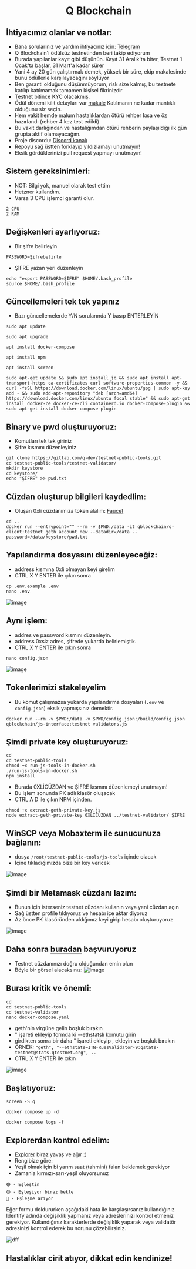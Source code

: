 <h1 align="center"> Q Blockchain </h1>


## İhtiyacımız olanlar ve notlar:

* Bana sorularınız ve yardım ihtiyacınız için: [Telegram](https://t.me/+H_ecre-MCCg4ZTA0)
* Q Blockchain'i ödülsüz testnetinden beri takip ediyorum
* Burada yapılanlar kayıt gibi düşünün. Kayıt 31 Aralık'ta biter, Testnet 1 Ocak'ta başlar, 31 Mart'a kadar sürer
* Yani 4 ay 20 gün çalıştırmak demek, yüksek bir süre, ekip makalesinde bunu ödüllerle karşılayacağını söylüyor
* Ben garanti olduğunu düşünmüyorum, risk size kalmış, bu testnete katılıp katılmamak tamamen kişisel fikrinizdir
* Testnet bitince KYC olacakmış.
* Ödül dönemi kilit detayları var [makale](https://medium.com/q-blockchain/q-blockchain-validator-onboarding-program-part-1-validator-incentivized-testnet-567ef6e4002e) Katılmanın ne kadar mantıklı olduğunu siz seçin.
* Hem vakit hemde malum hastalıklardan ötürü rehber kısa ve öz hazırlandı (rehber 4 kez test edildi)
* Bu vakit darlığından ve hastalığımdan ötürü rehberin paylaşıldığı ilk gün grupta aktif olamayacağım.
* Proje discordu: [Discord kanalı](https://discord.gg/pRkZRahJ)
* Repoyu sağ üstten forklayıp yıldızlamayı unutmayın!
* Eksik gördüklerinizi pull request yapmayı unutmayın!

## Sistem gereksinimleri:

* NOT: Bilgi yok, manuel olarak test ettim
* Hetzner kullandım.
* Varsa 3 CPU işlemci garanti olur.
```
2 CPU
2 RAM
```

## Değişkenleri ayarlıyoruz:

* Bir şifre belirleyin
```
PASSWORD=Şifrebelirle
```
* ŞİFRE yazan yeri düzenleyin
```
echo "export PASSWORD=ŞİFRE" $HOME/.bash_profile
source $HOME/.bash_profile
```

## Güncellemeleri tek tek yapınız

* Bazı güncellemelerde Y/N sorularında Y basıp ENTERLEYİN
```
sudo apt update
```
```
sudo apt upgrade
```
```
apt install docker-compose
```
```
apt install npm
```
```
apt install screen
```
```
sudo apt-get update && sudo apt install jq && sudo apt install apt-transport-https ca-certificates curl software-properties-common -y && curl -fsSL https://download.docker.com/linux/ubuntu/gpg | sudo apt-key add - && sudo add-apt-repository "deb [arch=amd64] https://download.docker.com/linux/ubuntu focal stable" && sudo apt-get install docker-ce docker-ce-cli containerd.io docker-compose-plugin && sudo apt-get install docker-compose-plugin
```

## Binary ve pwd oluşturuyoruz:

* Komutları tek tek giriniz
* Şifre kısmını düzenleyiniz

```
git clone https://gitlab.com/q-dev/testnet-public-tools.git
cd testnet-public-tools/testnet-validator/
mkdir keystore
cd keystore/
echo "ŞİFRE" >> pwd.txt
```

## Cüzdan oluşturup bilgileri kaydedlim:

* Oluşan 0xli cüzdanımıza token alalım: [Faucet](https://faucet.qtestnet.org/)

```
cd ..
docker run --entrypoint="" --rm -v $PWD:/data -it qblockchain/q-client:testnet geth account new --datadir=/data --password=/data/keystore/pwd.txt
```

## Yapılandırma dosyasını düzenleyeceğiz:

* address kısmına 0xli olmayan keyi girelim
* CTRL X Y ENTER ile çıkın sonra

```
cp .env.example .env
nano .env
```

![image](https://user-images.githubusercontent.com/101149671/206860212-79018b15-b65d-4291-8054-8785b0078153.png)

## Aynı işlem:

* addres ve password kısmını düzenleyin.
* address 0xsiz adres, şifrede yukarda belirlemiştik. 
* CTRL X Y ENTER ile çıkın sonra
```
nano config.json
```
![image](https://user-images.githubusercontent.com/101149671/206860284-853e9661-3f8a-4d0d-b343-9adf93ff62ea.png)

## Tokenlerimizi stakeleyelim

* Bu komut çalışmazsa yukarda yapılandırma dosyaları (`.env` ve `config.json`) eksik yapmışsınız demektir.

```
docker run --rm -v $PWD:/data -v $PWD/config.json:/build/config.json qblockchain/js-interface:testnet validators.js
```

## Şimdi private key oluşturuyoruz:
```
cd
cd testnet-public-tools
chmod +x run-js-tools-in-docker.sh
./run-js-tools-in-docker.sh
npm install
```
* Burada 0XLİCÜZDAN ve ŞİFRE kısmını düzenlemeyi unutmayın!
* Bu işlem sonunda PK adlı klasör oluşacak
* CTRL A D ile çıkın NPM içinden.
```
chmod +x extract-geth-private-key.js
node extract-geth-private-key 0XLİCÜZDAN ../testnet-validator/ ŞİFRE
```

## WinSCP veya Mobaxterm ile sunucunuza bağlanın:

* dosya `/root/testnet-public-tools/js-tools` içinde olacak
* İçine tıkladığımızda bize bir key vericek

![image](https://user-images.githubusercontent.com/101149671/206860533-1c06a2ed-4f60-42b9-95e6-2ad3429a5127.png)

## Şimdi bir Metamask cüzdanı lazım:

* Bunun için isterseniz testnet cüzdanı kullanın veya yeni cüzdan açın
* Sağ üstten profile tıklıyoruz ve hesabı içe aktar diyoruz
* Az önce PK klasöründen aldığımız keyi girip hesabı oluşturuyoruz

![image](https://user-images.githubusercontent.com/101149671/206860604-caebf5ca-f43d-4efd-9ce1-cf6a3e87fab2.png)

## Daha sonra [buradan](https://itn.qdev.li/) başvuruyoruz

* Testnet cüzdanınızı doğru olduğundan emin olun
* Böyle bir görsel alacaksınız:
![image](https://user-images.githubusercontent.com/101149671/206860707-60d24966-f27c-4348-90b1-1fd45428df8a.png)


## Burası kritik ve önemli:
```
cd
cd testnet-public-tools
cd testnet-validator
nano docker-compose.yaml
```

* geth'nin virgüne gelin boşluk bırakın
* " işareti ekleyip formda ki --ethstatslı komutu girin
* girdikten sonra bir daha " işareti ekleyip , ekleyin ve boşluk bırakın
* ÖRNEK:  `"geth", "--ethstats=ITN-RuesValidator-9:qstats-testnet@stats.qtestnet.org", ..`
* CTRL X Y ENTER ile çıkın

![image](https://user-images.githubusercontent.com/101149671/206860778-bd49a825-7c2c-4d68-b5c8-b7a3dd2a2cf4.png)

## Başlatıyoruz:
```
screen -S q
```
```
docker compose up -d
```
```
docker compose logs -f
```

## Explorerdan kontrol edelim:

* [Explorer](https://stats.qtestnet.org/) biraz yavaş ve ağır :)
* Rengibize göre:
* Yeşil olmak için bi yarım saat (tahmini) falan beklemek gerekiyor 
* Zamanla kırmızı-sarı-yeşil oluyorsunuz
```
🟢 - Eşleştin
🟡 - Eşleşiyor biraz bekle
🔴 - Eşleşme arıyor
```

Eğer formu doldururken aşağıdaki hata ile karşılaşırsanız kullandığınız Identify adında değişiklik yapmanız veya adreslerinizi kontrol etmeniz gerekiyor. Kullandığınız karakterlerde değişiklik yaparak veya validatör adresinizi kontrol ederek bu sorunu çözebilirsiniz.

![dff](https://user-images.githubusercontent.com/98269269/207157285-76e4d6b2-bf65-4155-84b7-59f36fbae211.jpg)


## Hastalıklar cirit atıyor, dikkat edin kendinize!
